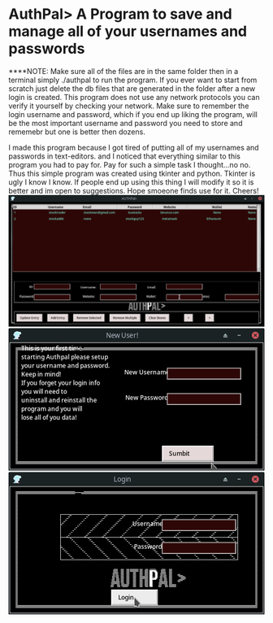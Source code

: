 # AuthPal> A Program to save and manage all of your usernames and passwords

****NOTE: 
          Make sure all of the files are in the same folder then in a terminal simply ./authpal to run the program.
          If you ever want to start from scratch just delete the db files that are generated in the folder after 
          a new login is created. This program does not use any network protocols you can verify it yourself by checking
          your network. Make sure to remember the login username and password, which if you end up liking the program,
          will be the most important username and password you need to store and rememebr but one is better then dozens.
          
          
          
  I made this program because I got tired of putting all of my usernames and passwords in text-editors. 
  and I noticed that everything similar to this program you had to pay for. Pay for such a simple task I thought...no no.
  Thus this simple program was created using tkinter and python. Tkinter is ugly I know I know. If people end up using this thing
  I will modify it so it is better and im open to suggestions. Hope smoeone finds use for it. Cheers!
<img src="https://github.com/joshjetson/authpal/blob/main/authpal_main_gui.png" alt="Alt text" title="Main">
<img src="https://github.com/joshjetson/authpal/blob/main/auth_new_user.png" alt="Alt text" title="New User">
<img src="https://github.com/joshjetson/authpal/blob/main/authpal_login.png" alt="Alt text" title="Login">
